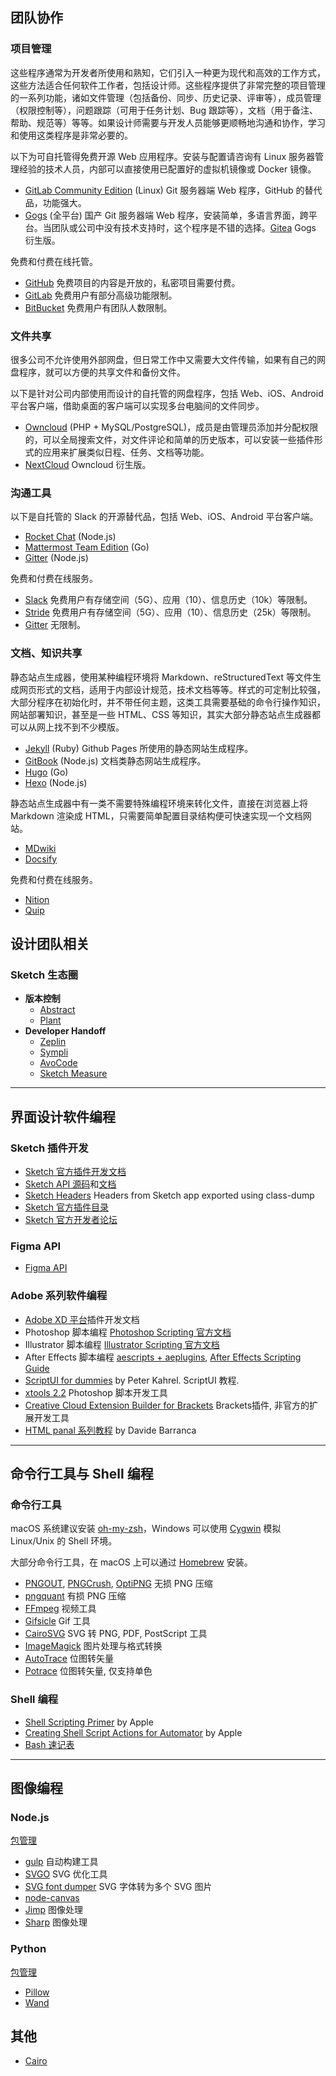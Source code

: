 ## 团队协作

### 项目管理

这些程序通常为开发者所使用和熟知，它们引入一种更为现代和高效的工作方式，这些方法适合任何软件工作者，包括设计师。这些程序提供了非常完整的项目管理的一系列功能，诸如文件管理（包括备份、同步、历史记录、评审等），成员管理（权限控制等），问题跟踪（可用于任务计划、Bug 跟踪等），文档（用于备注、帮助、规范等）等等。如果设计师需要与开发人员能够更顺畅地沟通和协作，学习和使用这类程序是非常必要的。

以下为可自托管得免费开源 Web 应用程序。安装与配置请咨询有 Linux 服务器管理经验的技术人员，内部可以直接使用已配置好的虚拟机镜像或 Docker 镜像。

- [GitLab Community Edition](https://about.gitlab.com/downloads/) (Linux) Git 服务器端 Web 程序，GitHub 的替代品，功能强大。
- [Gogs](https://gogs.io/) (全平台) 国产 Git 服务器端 Web 程序，安装简单，多语言界面，跨平台。当团队或公司中没有技术支持时，这个程序是不错的选择。[Gitea](https://gitea.io) Gogs 衍生版。

免费和付费在线托管。

- [GitHub](https://github.com/) 免费项目的内容是开放的，私密项目需要付费。
- [GitLab](https://gitlab.com/) 免费用户有部分高级功能限制。
- [BitBucket](https://bitbucket.org/) 免费用户有团队人数限制。

### 文件共享

很多公司不允许使用外部网盘，但日常工作中又需要大文件传输，如果有自己的网盘程序，就可以方便的共享文件和备份文件。

以下是针对公司内部使用而设计的自托管的网盘程序，包括 Web、iOS、Android 平台客户端，借助桌面的客户端可以实现多台电脑间的文件同步。

- [Owncloud](https://owncloud.org/) (PHP + MySQL/PostgreSQL)，成员是由管理员添加并分配权限的，可以全局搜索文件，对文件评论和简单的历史版本，可以安装一些插件形式的应用来扩展类似日程、任务、文档等功能。
- [NextCloud](https://nextcloud.com/) Owncloud 衍生版。

### 沟通工具

以下是自托管的 Slack 的开源替代品，包括 Web、iOS、Android 平台客户端。

- [Rocket Chat](https://rocket.chat/) (Node.js)
- [Mattermost Team Edition](https://about.mattermost.com/download/) (Go)
- [Gitter](https://gitlab.com/gitlab-org/gitter/) (Node.js)

免费和付费在线服务。

- [Slack](https://slack.com/) 免费用户有存储空间（5G）、应用（10）、信息历史（10k）等限制。
- [Stride](https://www.stride.com/) 免费用户有存储空间（5G）、应用（10）、信息历史（25k）等限制。
- [Gitter](https://gitter.im/) 无限制。

### 文档、知识共享

静态站点生成器，使用某种编程环境将 Markdown、reStructuredText 等文件生成网页形式的文档，适用于内部设计规范，技术文档等等。样式的可定制比较强，大部分程序在初始化时，并不带任何主题，这类工具需要基础的命令行操作知识，网站部署知识，甚至是一些 HTML、CSS 等知识，其实大部分静态站点生成器都可以从网上找不到不少模版。

- [Jekyll](http://jekyllrb.com/) (Ruby) Github Pages 所使用的静态网站生成程序。
- [GitBook](https://github.com/GitbookIO) (Node.js) 文档类静态网站生成程序。
- [Hugo](http://gohugo.io/) (Go)
- [Hexo](https://hexo.io/) (Node.js)

静态站点生成器中有一类不需要特殊编程环境来转化文件，直接在浏览器上将 Markdown 渲染成 HTML，只需要简单配置目录结构便可快速实现一个文档网站。

- [MDwiki](https://github.com/Dynalon/mdwiki/)
- [Docsify](https://github.com/QingWei-Li/docsify)

免费和付费在线服务。

- [Nition](https://www.notion.so/)
- [Quip](https://quip.com/)

## 设计团队相关

### Sketch 生态圈

- **版本控制**
  - [Abstract](https://www.goabstract.com/)
  - [Plant](https://projects.plantapp.io/)
- **Developer Handoff**
  - [Zeplin](https://zeplin.io/)
  - [Sympli](https://sympli.io/)
  - [AvoCode](https://avocode.com/)
  - [Sketch Measure](https://github.com/utom/sketch-measure)

------

## 界面设计软件编程

### Sketch 插件开发

- [Sketch 官方插件开发文档](http://developer.sketchapp.com/)
- [Sketch API 源码](https://github.com/BohemianCoding/SketchAPI)和[文档](https://developer.sketchapp.com/reference/api/)
- [Sketch Headers](https://github.com/abynim/Sketch-Headers) Headers from Sketch app exported using class-dump
- [Sketch 官方插件目录](https://sketchapp.com/extensions/plugins/)
- [Sketch 官方开发者论坛](http://sketchplugins.com/) 

### Figma API

- [Figma API](https://www.figma.com/developers)

### Adobe 系列软件编程

- [Adobe XD 平台](https://adobexdplatform.com/)插件开发文档
- Photoshop 脚本编程 [Photoshop Scripting 官方文档](http://www.adobe.com/devnet/photoshop/scripting.html)
- Illustrator 脚本编程 [Illustrator Scripting 官方文档](http://www.adobe.com/devnet/illustrator/scripting.html)
- After Effects 脚本编程 [aescripts + aeplugins](https://aescripts.com/), [After Effects Scripting Guide](http://docs.aenhancers.com/)
- [ScriptUI for dummies](http://www.kahrel.plus.com/indesign/scriptui.html)  by Peter Kahrel. ScriptUI 教程.
- [xtools 2.2](http://sourceforge.net/projects/ps-scripts/files/xtools/v2.2/)  Photoshop 脚本开发工具
- [Creative Cloud Extension Builder for Brackets](http://davidderaedt.github.io/CC-Extension-Builder-for-Brackets/)  Brackets插件, 非官方的扩展开发工具
- [HTML panal 系列教程](http://www.davidebarranca.com/category/code/html-panels/) by Davide Barranca

------

## 命令行工具与 Shell 编程

### 命令行工具

macOS 系统建议安装 [oh-my-zsh](http://ohmyz.sh/)，Windows 可以使用 [Cygwin](http://www.sourceware.org/cygwin/) 模拟 Linux/Unix 的 Shell 环境。

大部分命令行工具，在 macOS 上可以通过 [Homebrew](http://brew.sh/) 安装。

- [PNGOUT](http://advsys.net/ken/utils.htm), [PNGCrush](http://pmt.sourceforge.net/pngcrush/), [OptiPNG](http://optipng.sourceforge.net/) 无损 PNG 压缩
- [pngquant](https://pngquant.org/) 有损 PNG 压缩
- [FFmpeg](http://ffmpeg.org/) 视频工具
- [Gifsicle](http://www.lcdf.org/gifsicle/) Gif 工具
- [CairoSVG](http://cairosvg.org/) SVG 转 PNG, PDF, PostScript 工具
- [ImageMagick](http://www.imagemagick.org/) 图片处理与格式转换
- [AutoTrace](http://autotrace.sourceforge.net/) 位图转矢量
- [Potrace](http://potrace.sourceforge.net) 位图转矢量, 仅支持单色

### Shell 编程

- [Shell Scripting Primer](https://developer.apple.com/library/mac/documentation/OpenSource/Conceptual/ShellScripting/shell_scripts/shell_scripts.html) by Apple
- [Creating Shell Script Actions for Automator](https://developer.apple.com/library/content/documentation/AppleApplications/Conceptual/AutomatorConcepts/Articles/ShellScriptActions.html#//apple_ref/doc/uid/TP40002078-BCIBAEAC) by Apple
- [Bash 速记表](https://devhints.io/bash)

------

## 图像编程

### Node.js

[包管理](https://www.npmjs.com/)

- [gulp](http://gulpjs.com/) 自动构建工具
- [SVGO](https://github.com/svg/svgo) SVG 优化工具
- [SVG font dumper](https://github.com/fontello/svg-font-dump) SVG 字体转为多个 SVG 图片
- [node-canvas](https://github.com/Automattic/node-canvas)
- [Jimp](https://github.com/oliver-moran/jimp) 图像处理
- [Sharp](https://github.com/lovell/sharp) 图像处理

### Python

[包管理](https://pypi.python.org/pypi)

- [Pillow](http://pillow.readthedocs.io/en/latest/)
- [Wand](http://docs.wand-py.org/)

## 其他

- [Cairo](https://www.cairographics.org/)